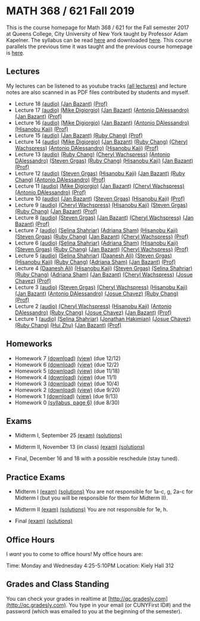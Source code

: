 # MATH 368 / 621 Fall 2019

This is the course homepage for Math 368 / 621 for the Fall semester 2017 at Queens College, City University of New York taught by Professor Adam Kapelner. The syllabus can be read [here](https://github.com/kapelner/QC_Math_621_Fall_2019/blob/master/syllabus/syllabus.pdf) and downloaded [here](https://raw.githubusercontent.com/kapelner/QC_Math_621_Fall_2019/master/syllabus/syllabus.pdf). This course parallels the previous time it was taught and the previous course homepage is [here](https://github.com/kapelner/QC_Math_621_Fall_2017).

## Lectures

My lectures can be listened to as youtube tracks [(all lectures)](https://www.youtube.com/playlist?list=) and lecture notes are also scanned in as PDF files contributed by students and myself.

<!--
* Lecture 23 [(audio)](https://youtu.be/sBA4Lf_5kUU) [(Alassane Ngaide)](https://github.com/kapelner/QC_Math_621_Fall_2019/blob/master/lectures/lec23ngaide.pdf) [(Prof)](https://github.com/kapelner/QC_Math_621_Fall_2019/blob/master/lectures/lec23kap.pdf)
* Lecture 22 [(audio)](https://youtu.be/bwVxNl9_X14) [(Alassane Ngaide)](https://github.com/kapelner/QC_Math_621_Fall_2019/blob/master/lectures/lec22ngaide.pdf) [(Wjeewani Boteju)](https://github.com/kapelner/QC_Math_621_Fall_2019/blob/master/lectures/lec22boteju.pdf) [(Prof)](https://github.com/kapelner/QC_Math_621_Fall_2019/blob/master/lectures/lec22kap.pdf)
* Lecture 21 [(audio)](https://youtu.be/Wmc2TRKa7xU) [(Wjeewani Boteju)](https://github.com/kapelner/QC_Math_621_Fall_2019/blob/master/lectures/lec21boteju.pdf) [(Messan Adelan)](https://github.com/kapelner/QC_Math_621_Fall_2019/blob/master/lectures/lec21adelan.pdf) [(Koffi Lucky Bosso)](https://github.com/kapelner/QC_Math_621_Fall_2019/blob/master/lectures/lec21bosso.pdf) [(Alassane Ngaide)](https://github.com/kapelner/QC_Math_621_Fall_2019/blob/master/lectures/lec21ngaide.pdf) [(Prof)](https://github.com/kapelner/QC_Math_621_Fall_2019/blob/master/lectures/lec21kap.pdf) 
* Lecture 20 [(audio)](https://youtu.be/iac02nByAeY) [(Messan Adelan)](https://github.com/kapelner/QC_Math_621_Fall_2019/blob/master/lectures/lec20adelan.pdf) [(Wjeewani Boteju)](https://github.com/kapelner/QC_Math_621_Fall_2019/blob/master/lectures/lec20boteju.pdf) [(Koffi Lucky Bosso)](https://github.com/kapelner/QC_Math_621_Fall_2019/blob/master/lectures/lec20bosso.pdf) [(Alassane Ngaide)](https://github.com/kapelner/QC_Math_621_Fall_2019/blob/master/lectures/lec20ngaide.pdf) [(Prof)](https://github.com/kapelner/QC_Math_621_Fall_2019/blob/master/lectures/lec20kap.pdf)
* Lecture 19 [(audio)](https://youtu.be/noOFVHmKFjA) [(Alassane Ngaide)](https://github.com/kapelner/QC_Math_621_Fall_2019/blob/master/lectures/lec19ngaide.pdf) [(Koffi Lucky Bosso)](https://github.com/kapelner/QC_Math_621_Fall_2019/blob/master/lectures/lec19bosso.pdf) [(Messan Adelan)](https://github.com/kapelner/QC_Math_621_Fall_2019/blob/master/lectures/lec19adelan.pdf) [(Prof)](https://github.com/kapelner/QC_Math_621_Fall_2019/blob/master/lectures/lec19kap.pdf) -->
* Lecture 18 [(audio)](https://youtu.be/-znuORrGKIw) [(Jan Bazant)](https://github.com/kapelner/QC_Math_621_Fall_2019/blob/master/lectures/lec18bazant.pdf) [(Prof)](https://github.com/kapelner/QC_Math_621_Fall_2019/blob/master/lectures/lec18kap.pdf)
* Lecture 17 [(audio)](https://youtu.be/8pVIhigT-7E) [(Mike Digiorgio)](https://github.com/kapelner/QC_Math_621_Fall_2019/blob/master/lectures/lec17digiorgio.pdf) [(Jan Bazant)](https://github.com/kapelner/QC_Math_621_Fall_2019/blob/master/lectures/lec16bazant.pdf) [(Antonio DAlessandro)](https://github.com/kapelner/QC_Math_621_Fall_2019/blob/master/lectures/lec17dalessandro.pdf) [(Jan Bazant)](https://github.com/kapelner/QC_Math_621_Fall_2019/blob/master/lectures/lec17bazant.pdf) [(Prof)](https://github.com/kapelner/QC_Math_621_Fall_2019/blob/master/lectures/lec17kap.pdf)
* Lecture 16 [(audio)](https://youtu.be/F-RWoxVp-ig) [(Mike Digiorgio)](https://github.com/kapelner/QC_Math_621_Fall_2019/blob/master/lectures/lec16digiorgio.pdf) [(Jan Bazant)](https://github.com/kapelner/QC_Math_621_Fall_2019/blob/master/lectures/lec16bazant.pdf) [(Antonio DAlessandro)](https://github.com/kapelner/QC_Math_621_Fall_2019/blob/master/lectures/lec16dalessandro.pdf) [(Hisanobu Kaji)](https://github.com/kapelner/QC_Math_621_Fall_2019/blob/master/lectures/lec16kaji.pdf) [(Prof)](https://github.com/kapelner/QC_Math_621_Fall_2019/blob/master/lectures/lec16kap.pdf)
* Lecture 15 [(audio)](https://youtu.be/fOt-DD8jhRw) [(Jan Bazant)](https://github.com/kapelner/QC_Math_621_Fall_2019/blob/master/lectures/lec15bazant.pdf) [(Ruby Chang)](https://github.com/kapelner/QC_Math_621_Fall_2019/blob/master/lectures/lec15chang.pdf) [(Prof)](https://github.com/kapelner/QC_Math_621_Fall_2019/blob/master/lectures/lec15kap.pdf)
* Lecture 14 [(audio)](https://youtu.be/OvIckkkaP6w) [(Mike Digiorgio)](https://github.com/kapelner/QC_Math_621_Fall_2019/blob/master/lectures/lec14digiorgio.pdf) [(Jan Bazant)](https://github.com/kapelner/QC_Math_621_Fall_2019/blob/master/lectures/lec14bazant.pdf) [(Ruby Chang)](https://github.com/kapelner/QC_Math_621_Fall_2019/blob/master/lectures/lec14chang.pdf) [(Cheryl Wachspress)](https://github.com/kapelner/QC_Math_621_Fall_2019/blob/master/lectures/lec14wachspress.pdf) [(Antonio DAlessandro)](https://github.com/kapelner/QC_Math_621_Fall_2019/blob/master/lectures/lec14dalessandro.pdf) [(Hisanobu Kaji)](https://github.com/kapelner/QC_Math_621_Fall_2019/blob/master/lectures/lec14kaji.pdf) [(Prof)](https://github.com/kapelner/QC_Math_621_Fall_2019/blob/master/lectures/lec14kap.pdf) 
* Lecture 13 [(audio)](https://youtu.be/qZR5mjgtmqE) [(Ruby Chang)](https://github.com/kapelner/QC_Math_621_Fall_2019/blob/master/lectures/lec14chang.pdf) [(Cheryl Wachspress)](https://github.com/kapelner/QC_Math_621_Fall_2019/blob/master/lectures/lec13wachspress.pdf) [(Antonio DAlessandro)](https://github.com/kapelner/QC_Math_621_Fall_2019/blob/master/lectures/lec13dalessandro.pdf) [(Steven Grgas)](https://github.com/kapelner/QC_Math_621_Fall_2019/blob/master/lectures/lec13grgas.pdf) [(Ruby Chang)](https://github.com/kapelner/QC_Math_621_Fall_2019/blob/master/lectures/lec13chang.pdf) [(Hisanobu Kaji)](https://github.com/kapelner/QC_Math_621_Fall_2019/blob/master/lectures/lec13kaji.pdf) [(Jan Bazant)](https://github.com/kapelner/QC_Math_621_Fall_2019/blob/master/lectures/lec13bazant.pdf) [(Prof)](https://github.com/kapelner/QC_Math_621_Fall_2019/blob/master/lectures/lec13kap.pdf) 
* Lecture 12 [(audio)](https://youtu.be/UdxWP48iCEk) [(Steven Grgas)](https://github.com/kapelner/QC_Math_621_Fall_2019/blob/master/lectures/lec12grgas.pdf) [(Hisanobu Kaji)](https://github.com/kapelner/QC_Math_621_Fall_2019/blob/master/lectures/lec12kaji.pdf) [(Jan Bazant)](https://github.com/kapelner/QC_Math_621_Fall_2019/blob/master/lectures/lec12bazant.pdf) [(Ruby Chang)](https://github.com/kapelner/QC_Math_621_Fall_2019/blob/master/lectures/lec12chang.pdf) [(Antonio DAlessandro)](https://github.com/kapelner/QC_Math_621_Fall_2019/blob/master/lectures/lec12dalessandro.pdf) [(Prof)](https://github.com/kapelner/QC_Math_621_Fall_2019/blob/master/lectures/lec12kap.pdf) 
* Lecture 11 [(audio)](https://youtu.be/iso47T0CWiA) [(Mike Digiorgio)](https://github.com/kapelner/QC_Math_621_Fall_2019/blob/master/lectures/lec11digiorgio.pdf) [(Jan Bazant)](https://github.com/kapelner/QC_Math_621_Fall_2019/blob/master/lectures/lec11bazant.pdf) [(Cheryl Wachspress)](https://github.com/kapelner/QC_Math_621_Fall_2019/blob/master/lectures/lec11wachspress.pdf) [(Antonio DAlessandro)](https://github.com/kapelner/QC_Math_621_Fall_2019/blob/master/lectures/lec11dalessandro.pdf) [(Prof)](https://github.com/kapelner/QC_Math_621_Fall_2019/blob/master/lectures/lec11kap.pdf)
* Lecture 10 [(audio)](https://youtu.be/31jQaWQsklE) [(Jan Bazant)](https://github.com/kapelner/QC_Math_621_Fall_2019/blob/master/lectures/lec10bazant.pdf) [(Steven Grgas)](https://github.com/kapelner/QC_Math_621_Fall_2019/blob/master/lectures/lec10grgas.pdf) [(Hisanobu Kaji)](https://github.com/kapelner/QC_Math_621_Fall_2019/blob/master/lectures/lec10kaji.pdf) [(Prof)](https://github.com/kapelner/QC_Math_621_Fall_2019/blob/master/lectures/lec10kap.pdf) 
* Lecture 9 [(audio)](https://youtu.be/g8hKWnvt79k) [(Cheryl Wachspress)](https://github.com/kapelner/QC_Math_621_Fall_2019/blob/master/lectures/lec09wachspress.pdf) [(Hisanobu Kaji)](https://github.com/kapelner/QC_Math_621_Fall_2019/blob/master/lectures/lec09kaji.pdf) [(Steven Grgas)](https://github.com/kapelner/QC_Math_621_Fall_2019/blob/master/lectures/lec09grgas.pdf) [(Ruby Chang)](https://github.com/kapelner/QC_Math_621_Fall_2019/blob/master/lectures/lec09chang.pdf) [(Jan Bazant)](https://github.com/kapelner/QC_Math_621_Fall_2019/blob/master/lectures/lec09bazant.pdf) [(Prof)](https://github.com/kapelner/QC_Math_621_Fall_2019/blob/master/lectures/lec09kap.pdf) 
* Lecture 8 [(audio)](https://youtu.be/IgJlUqFiXwI) [(Steven Grgas)](https://github.com/kapelner/QC_Math_621_Fall_2019/blob/master/lectures/lec08grgas.pdf) [(Jan Bazant)](https://github.com/kapelner/QC_Math_621_Fall_2019/blob/master/lectures/lec08bazant.pdf) [(Cheryl Wachspress)](https://github.com/kapelner/QC_Math_621_Fall_2019/blob/master/lectures/lec08wachspress.pdf) [(Jan Bazant)](https://github.com/kapelner/QC_Math_621_Fall_2019/blob/master/lectures/lec08bazant.pdf) [(Prof)](https://github.com/kapelner/QC_Math_621_Fall_2019/blob/master/lectures/lec08kap.pdf)
* Lecture 7 [(audio)](https://youtu.be/oRTbezDg3mw) [(Selina Shahriar)](https://github.com/kapelner/QC_Math_621_Fall_2019/blob/master/lectures/lec07shahriar.pdf) [(Adriana Sham)](https://github.com/kapelner/QC_Math_621_Fall_2019/blob/master/lectures/lec07sham.pdf) [(Hisanobu Kaji)](https://github.com/kapelner/QC_Math_621_Fall_2019/blob/master/lectures/lec07kaji.pdf) [(Steven Grgas)](https://github.com/kapelner/QC_Math_621_Fall_2019/blob/master/lectures/lec07grgas.pdf) [(Ruby Chang)](https://github.com/kapelner/QC_Math_621_Fall_2019/blob/master/lectures/lec07chang.pdf) [(Jan Bazant)](https://github.com/kapelner/QC_Math_621_Fall_2019/blob/master/lectures/lec07bazant.pdf) [(Cheryl Wachspress)](https://github.com/kapelner/QC_Math_621_Fall_2019/blob/master/lectures/lec07wachspress.pdf) [(Prof)](https://github.com/kapelner/QC_Math_621_Fall_2019/blob/master/lectures/lec07kap.pdf)
* Lecture 6 [(audio)](https://youtu.be/CUFOIvgv8Lw) [(Selina Shahriar)](https://github.com/kapelner/QC_Math_621_Fall_2019/blob/master/lectures/lec06shahriar.pdf) [(Adriana Sham)](https://github.com/kapelner/QC_Math_621_Fall_2019/blob/master/lectures/lec06sham.pdf) [(Hisanobu Kaji)](https://github.com/kapelner/QC_Math_621_Fall_2019/blob/master/lectures/lec06kaji.pdf) [(Steven Grgas)](https://github.com/kapelner/QC_Math_621_Fall_2019/blob/master/lectures/lec06grgas.pdf) [(Ruby Chang)](https://github.com/kapelner/QC_Math_621_Fall_2019/blob/master/lectures/lec06chang.pdf) [(Jan Bazant)](https://github.com/kapelner/QC_Math_621_Fall_2019/blob/master/lectures/lec06bazant.pdf) [(Cheryl Wachspress)](https://github.com/kapelner/QC_Math_621_Fall_2019/blob/master/lectures/lec06wachspress.pdf) [(Prof)](https://github.com/kapelner/QC_Math_621_Fall_2019/blob/master/lectures/lec06kap.pdf)
* Lecture 5 [(audio)](https://youtu.be/_lnf5bpdk5U) [(Selina Shahriar)](https://github.com/kapelner/QC_Math_621_Fall_2019/blob/master/lectures/lec05shahriar.pdf) [(Daanesh Ali)](https://github.com/kapelner/QC_Math_621_Fall_2019/blob/master/lectures/lec05ali.pdf) [(Steven Grgas)](https://github.com/kapelner/QC_Math_621_Fall_2019/blob/master/lectures/lec05grgas.pdf) [(Hisanobu Kaji)](https://github.com/kapelner/QC_Math_621_Fall_2019/blob/master/lectures/lec05kaji.pdf) [(Ruby Chang)](https://github.com/kapelner/QC_Math_621_Fall_2019/blob/master/lectures/lec05chang.pdf) [(Adriana Sham)](https://github.com/kapelner/QC_Math_621_Fall_2019/blob/master/lectures/lec05sham.pdf) [(Jan Bazant)](https://github.com/kapelner/QC_Math_621_Fall_2019/blob/master/lectures/lec05bazant.pdf) [(Prof)](https://github.com/kapelner/QC_Math_621_Fall_2019/blob/master/lectures/lec05kap.pdf)
* Lecture 4 [(Daanesh Ali)](https://github.com/kapelner/QC_Math_621_Fall_2019/blob/master/lectures/lec04ali.pdf) [(Hisanobu Kaji)](https://github.com/kapelner/QC_Math_621_Fall_2019/blob/master/lectures/lec04kaji.pdf) [(Steven Grgas)](https://github.com/kapelner/QC_Math_621_Fall_2019/blob/master/lectures/lec04grgas.pdf) [(Selina Shahriar)](https://github.com/kapelner/QC_Math_621_Fall_2019/blob/master/lectures/lec04shahriar.pdf) [(Ruby Chang)](https://github.com/kapelner/QC_Math_621_Fall_2019/blob/master/lectures/lec04chang.pdf) [(Adriana Sham)](https://github.com/kapelner/QC_Math_621_Fall_2019/blob/master/lectures/lec04sham.pdf) [(Jan Bazant)](https://github.com/kapelner/QC_Math_621_Fall_2019/blob/master/lectures/lec04bazant.pdf) [(Cheryl Wachspress)](https://github.com/kapelner/QC_Math_621_Fall_2019/blob/master/lectures/lec04wachspress.pdf) [(Josue Chavez)](https://github.com/kapelner/QC_Math_621_Fall_2019/blob/master/lectures/lec04chavez.pdf) [(Prof)](https://github.com/kapelner/QC_Math_621_Fall_2019/blob/master/lectures/lec04kap.pdf)
* Lecture 3 [(audio)](https://youtu.be/75wxoA0sTtY) [(Steven Grgas)](https://github.com/kapelner/QC_Math_621_Fall_2019/blob/master/lectures/lec03grgas.pdf) [(Cheryl Wachspress)](https://github.com/kapelner/QC_Math_621_Fall_2019/blob/master/lectures/lec03wachspress.pdf) [(Hisanobu Kaji)](https://github.com/kapelner/QC_Math_621_Fall_2019/blob/master/lectures/lec03kaji.pdf) [(Jan Bazant)](https://github.com/kapelner/QC_Math_621_Fall_2019/blob/master/lectures/lec03bazant.pdf) [(Antonio DAlessandro)](https://github.com/kapelner/QC_Math_621_Fall_2019/blob/master/lectures/lec03dalessandro.pdf) [(Josue Chavez)](https://github.com/kapelner/QC_Math_621_Fall_2019/blob/master/lectures/lec03chavez.pdf) [(Ruby Chang)](https://github.com/kapelner/QC_Math_621_Fall_2019/blob/master/lectures/lec03chang.pdf) [(Prof)](https://github.com/kapelner/QC_Math_621_Fall_2019/blob/master/lectures/lec03kap.pdf)
* Lecture 2 [(audio)](https://youtu.be/qbBqUvuheTM) [(Cheryl Wachspress)](https://github.com/kapelner/QC_Math_621_Fall_2019/blob/master/lectures/lec02wachspress.pdf) [(Hisanobu Kaji)](https://github.com/kapelner/QC_Math_621_Fall_2019/blob/master/lectures/lec02kaji.pdf) [(Antonio DAlessandro)](https://github.com/kapelner/QC_Math_621_Fall_2019/blob/master/lectures/lec02dalessandro.pdf) [(Ruby Chang)](https://github.com/kapelner/QC_Math_621_Fall_2019/blob/master/lectures/lec02chang.pdf) [(Josue Chavez)](https://github.com/kapelner/QC_Math_621_Fall_2019/blob/master/lectures/lec02chavez.pdf) [(Jan Bazant)](https://github.com/kapelner/QC_Math_621_Fall_2019/blob/master/lectures/lec02bazant.pdf) [(Prof)](https://github.com/kapelner/QC_Math_621_Fall_2019/blob/master/lectures/lec02kap.pdf)
* Lecture 1 [(audio)](https://youtu.be/MA4lQRLb4Lg) [(Selina Shahriar)](https://github.com/kapelner/QC_Math_621_Fall_2019/blob/master/lectures/lec01shahriar.pdf) [(Jonathan Hakimian)](https://github.com/kapelner/QC_Math_621_Fall_2019/blob/master/lectures/lec01hakimian.pdf) [(Josue Chavez)](https://github.com/kapelner/QC_Math_621_Fall_2019/blob/master/lectures/lec01chavez.pdf) [(Ruby Chang)](https://github.com/kapelner/QC_Math_621_Fall_2019/blob/master/lectures/lec01chang.pdf) [(Hui Zhu)](https://github.com/kapelner/QC_Math_621_Fall_2019/blob/master/lectures/lec01zhu.pdf) [(Jan Bazant)](https://github.com/kapelner/QC_Math_621_Fall_2019/blob/master/lectures/lec01bazant.pdf) [(Prof)](https://github.com/kapelner/QC_Math_621_Fall_2019/blob/master/lectures/lec01kap.pdf)


<!--## Prerequisite Review

This class has prerequesites of basic probability (Math 241), some linear algebra (Math 231) and some multivariable calculus (Math 201). In this section, I will be posting links to review items from Math 241 based on lectures. A good reference is the [Ross book](https://www.amazon.com/First-Course-Probability-6th/dp/0130338516/ref=sr_1_6?ie=UTF8&qid=1504062810&sr=8-6&keywords=probability+ross) - find the terms we are talking about. Needless to say, wikipedia (just query terms used in class) is an indispensable resource.

* Lecture 1 - Bernoulli, Binomial, In/dependence of r.v.'s - see [lecture 8 and lecture 9](https://github.com/kapelner/QC_Math_241_Fall_2016) from my 241 class. You can look at students' notes and listen to the audio tracks. As for questions you can do yourself, look [here](https://github.com/kapelner/QC_Math_241_Fall_2016/blob/master/exams/midterm2/midterm2_solutions.pdf) at questions 1, 2a,e, [here](https://github.com/kapelner/QC_Math_241_Fall_2015/blob/master/exams/midterm2/midterm2_solutions.pdf) at questions 1a-d, h-k, 3a,b, 
* Lecture 2 - Geometric, Negative Binomial - see [lecture 10](https://github.com/kapelner/QC_Math_241_Fall_2016) from my 241 class (notes and audio). [here](https://github.com/kapelner/QC_Math_241_Fall_2016/blob/master/exams/midterm2/midterm2_solutions.pdf) at questions 2b-d,f,g and [here](https://github.com/kapelner/QC_Math_241_Fall_2015/blob/master/exams/midterm2/midterm2_solutions.pdf) at questions 1l-p, 3c-->


## Homeworks

<!--
* Homework 9 [(download)](https://github.com/kapelner/QC_Math_621_Fall_2019/blob/master/homeworks/hw09/hw09.pdf?raw=true) [(view)](https://github.com/kapelner/QC_Math_621_Fall_2019/blob/master/homeworks/hw09/hw09.pdf) (due 12/12)
* Homework 8 [(download)](https://github.com/kapelner/QC_Math_621_Fall_2019/blob/master/homeworks/hw08/hw08.pdf?raw=true) [(view)](https://github.com/kapelner/QC_Math_621_Fall_2019/blob/master/homeworks/hw08/hw08.pdf) (due 12/2)-->
* Homework 7 [(download)](https://github.com/kapelner/QC_Math_621_Fall_2019/blob/master/homeworks/hw07/hw07.pdf?raw=true) [(view)](https://github.com/kapelner/QC_Math_621_Fall_2019/blob/master/homeworks/hw07/hw07.pdf) (due 12/12)
* Homework 6 [(download)](https://github.com/kapelner/QC_Math_621_Fall_2019/blob/master/homeworks/hw06/hw06.pdf?raw=true) [(view)](https://github.com/kapelner/QC_Math_621_Fall_2019/blob/master/homeworks/hw06/hw06.pdf) (due 12/2)
* Homework 5 [(download)](https://github.com/kapelner/QC_Math_621_Fall_2019/blob/master/homeworks/hw05/hw05.pdf?raw=true) [(view)](https://github.com/kapelner/QC_Math_621_Fall_2019/blob/master/homeworks/hw05/hw05.pdf) (due 11/18)
* Homework 4 [(download)](https://github.com/kapelner/QC_Math_621_Fall_2019/blob/master/homeworks/hw04/hw04.pdf?raw=true) [(view)](https://github.com/kapelner/QC_Math_621_Fall_2019/blob/master/homeworks/hw04/hw04.pdf) (due 11/1)
* Homework 3 [(download)](https://github.com/kapelner/QC_Math_621_Fall_2019/blob/master/homeworks/hw03/hw03.pdf?raw=true) [(view)](https://github.com/kapelner/QC_Math_621_Fall_2019/blob/master/homeworks/hw03/hw03.pdf) (due 10/4)
* Homework 2 [(download)](https://github.com/kapelner/QC_Math_621_Fall_2019/blob/master/homeworks/hw02/hw02.pdf?raw=true) [(view)](https://github.com/kapelner/QC_Math_621_Fall_2019/blob/master/homeworks/hw02/hw02.pdf) (due 9/20)
* Homework 1 [(download)](https://github.com/kapelner/QC_Math_621_Fall_2019/blob/master/homeworks/hw01/hw01.pdf?raw=true) [(view)](https://github.com/kapelner/QC_Math_621_Fall_2019/blob/master/homeworks/hw01/hw01.pdf) (due 9/13)
* Homework 0 [(syllabus, page 6)](https://github.com/kapelner/QC_Math_621_Fall_2019/blob/master/syllabus/syllabus.pdf?raw=true) (due 8/30)


## Exams

* Midterm I, September 25 [(exam)](https://github.com/kapelner/QC_Math_621_Fall_2019/blob/master/exams/midterm1/midterm1.pdf) [(solutions)](https://github.com/kapelner/QC_Math_621_Fall_2019/blob/master/exams/midterm1/midterm1_solutions.pdf)

* Midterm II, November 13 (in class) [(exam)](https://github.com/kapelner/QC_Math_621_Fall_2019/blob/master/exams/midterm2/midterm2.pdf) [(solutions)](https://github.com/kapelner/QC_Math_621_Fall_2019/blob/master/exams/midterm2/midterm2_solutions.pdf)

* Final, December 16 and 18 with a possible reschedule (stay tuned).

## Practice Exams

* Midterm I [(exam)](https://github.com/kapelner/QC_Math_621_Fall_2017/blob/master/exams/midterm1/midterm1.pdf) [(solutions)](https://github.com/kapelner/QC_Math_621_Fall_2017/blob/master/exams/midterm1/midterm1_solutions.pdf) You are not responsible for 1a-c, g, 2a-c for Midterm I (but you will be responsible for them for Midterm II).

* Midterm II [(exam)](https://github.com/kapelner/QC_Math_621_Fall_2017/blob/master/exams/midterm2/midterm2.pdf) [(solutions)](https://github.com/kapelner/QC_Math_621_Fall_2017/blob/master/exams/midterm2/midterm2_solutions.pdf) You are not responsible for 1e, h.

* Final [(exam)](https://github.com/kapelner/QC_Math_621_Fall_2017/blob/master/exams/final/final.pdf) [(solutions)](https://github.com/kapelner/QC_Math_621_Fall_2017/blob/master/exams/final/final_solutions.pdf)

## Office Hours

I *want* you to come to office hours! My office hours are:

Time: Monday and Wednesday 4:25-5:10PM
Location: Kiely Hall 312

## Grades and Class Standing

You can check your grades in realtime at [http://qc.gradesly.com](http://qc.gradesly.com). You type in your email (or CUNYFirst ID#) and the password (which was emailed to you at the beginning of the semester).
